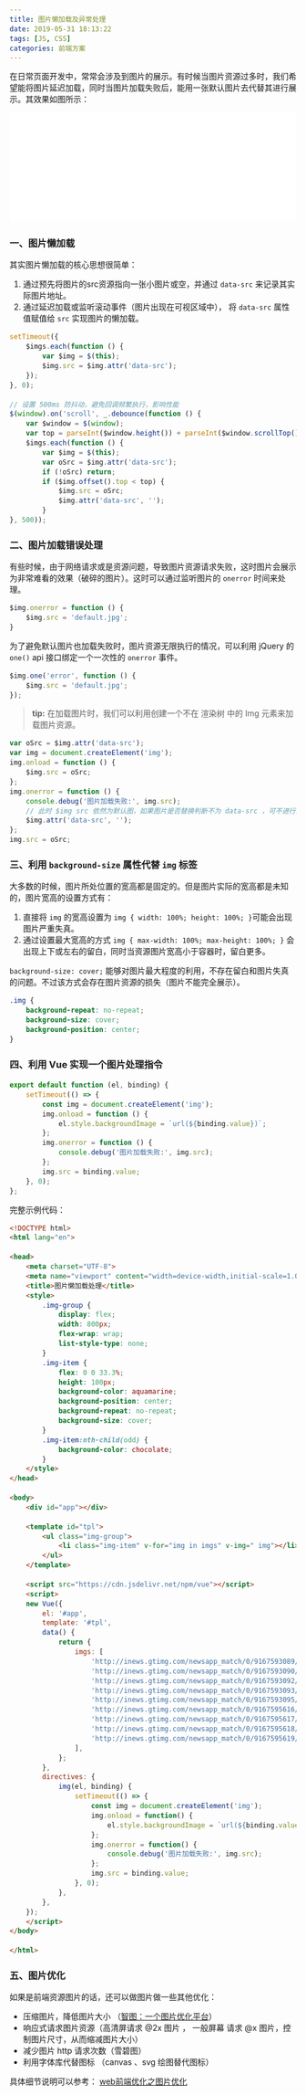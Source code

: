 ```yaml
---
title: 图片懒加载及异常处理
date: 2019-05-31 18:13:22
tags: [JS, CSS]
categories: 前端方案
---
```


在日常页面开发中，常常会涉及到图片的展示。有时候当图片资源过多时，我们希望能将图片延迟加载，同时当图片加载失败后，能用一张默认图片去代替其进行展示。其效果如图所示：

<!-- more -->

![](/images/img-load.gif)

### 一、图片懒加载

其实图片懒加载的核心思想很简单：

1. 通过预先将图片的src资源指向一张小图片或空，并通过 `data-src` 来记录其实际图片地址。
2. 通过延迟加载或监听滚动事件（图片出现在可视区域中）， 将 `data-src` 属性值赋值给 `src` 实现图片的懒加载。

```javascript
setTimeout({
    $imgs.each(function () {
        var $img = $(this);
        $img.src = $img.attr('data-src');
    });  
}, 0);

// 设置 500ms 防抖动，避免回调频繁执行，影响性能
$(window).on('scroll', _.debounce(function () {
    var $window = $(window); 
    var top = parseInt($window.height()) + parseInt($window.scrollTop());
    $imgs.each(function () {
        var $img = $(this);
        var oSrc = $img.attr('data-src');
        if (!oSrc) return;
        if ($img.offset().top < top) {
            $img.src = oSrc;
            $img.attr('data-src', '');
        }
}, 500));
```

### 二、图片加载错误处理

有些时候，由于网络请求或是资源问题，导致图片资源请求失败，这时图片会展示为非常难看的效果（破碎的图片）。这时可以通过监听图片的 `onerror` 时间来处理。

```javascript
$img.onerror = function () {
    $img.src = 'default.jpg';
}
```

为了避免默认图片也加载失败时，图片资源无限执行的情况，可以利用 jQuery 的 `one()` api 接口绑定一个一次性的 `onerror` 事件。

```javascript
$img.one('error', function () {
    $img.src = 'default.jpg';
});
```

> **tip:** 在加载图片时，我们可以利用创建一个不在 渲染树 中的 Img 元素来加载图片资源。

```javascript
var oSrc = $img.attr('data-src');
var img = document.createElement('img');
img.onload = function () {
    $img.src = oSrc;
};
img.onerror = function () {
    console.debug('图片加载失败:', img.src);
    // 此时 $img src 依然为默认图，如果图片是否替换判断不为 data-src ，可不进行清空
    $img.attr('data-src', '');
};
img.src = oSrc;
```


### 三、利用 `background-size` 属性代替 `img` 标签

大多数的时候，图片所处位置的宽高都是固定的。但是图片实际的宽高都是未知的，图片宽高的设置方式有：

1. 直接将 `img` 的宽高设置为 `img { width: 100%; height: 100%; }`可能会出现图片严重失真。
2. 通过设置最大宽高的方式 `img { max-width: 100%; max-height: 100%; }` 会出现上下或左右的留白，同时当资源图片宽高小于容器时，留白更多。

`background-size: cover;` 能够对图片最大程度的利用，不存在留白和图片失真的问题。不过该方式会存在图片资源的损失（图片不能完全展示）。

```css
.img {
    background-repeat: no-repeat;
    background-size: cover;
    background-position: center;
}
```

### 四、利用 Vue 实现一个图片处理指令

```javascript
export default function (el, binding) {
    setTimeout(() => {
        const img = document.createElement('img');
        img.onload = function () {
            el.style.backgroundImage = `url(${binding.value})`;
        };
        img.onerror = function () {
            console.debug('图片加载失败:', img.src);
        };
        img.src = binding.value;
    }, 0);
};
```

完整示例代码：

```html
<!DOCTYPE html>
<html lang="en">

<head>
    <meta charset="UTF-8">
    <meta name="viewport" content="width=device-width,initial-scale=1.0,maximum-scale=1.0,user-scalable=0">
    <title>图片懒加载处理</title>
    <style>
        .img-group {
            display: flex;
            width: 800px;
            flex-wrap: wrap;
            list-style-type: none;
        }
        .img-item {
            flex: 0 0 33.3%;
            height: 100px;
            background-color: aquamarine;
            background-position: center;
            background-repeat: no-repeat;
            background-size: cover;
        }
        .img-item:nth-child(odd) {
            background-color: chocolate;
        }
    </style>
</head>

<body>
    <div id="app"></div>

    <template id="tpl">
        <ul class="img-group">
            <li class="img-item" v-for="img in imgs" v-img=" img"></li>
        </ul>
    </template>

    <script src="https://cdn.jsdelivr.net/npm/vue"></script>
    <script>
    new Vue({
        el: '#app',
        template: '#tpl',
        data() {
            return {
                imgs: [
                    'http://inews.gtimg.com/newsapp_match/0/9167593089/0',
                    'http://inews.gtimg.com/newsapp_match/0/9167593090/0',
                    'http://inews.gtimg.com/newsapp_match/0/9167593092/0',
                    'http://inews.gtimg.com/newsapp_match/0/9167593093/0',
                    'http://inews.gtimg.com/newsapp_match/0/9167593095/0',
                    'http://inews.gtimg.com/newsapp_match/0/9167595616/0',
                    'http://inews.gtimg.com/newsapp_match/0/9167595617/0',
                    'http://inews.gtimg.com/newsapp_match/0/9167595618/0',
                    'http://inews.gtimg.com/newsapp_match/0/9167595619/0'
                ],
            };
        },
        directives: {
            img(el, binding) {
                setTimeout(() => {
                    const img = document.createElement('img');
                    img.onload = function() {
                        el.style.backgroundImage = `url(${binding.value})`;
                    };
                    img.onerror = function() {
                        console.debug('图片加载失败:', img.src);
                    };
                    img.src = binding.value;
                }, 0);
            },
        },
    });
    </script>
</body>

</html>
```

### 五、图片优化

如果是前端资源图片的话，还可以做图片做一些其他优化：

- 压缩图片，降低图片大小 （[智图：一个图片优化平台](https://zhitu.isux.us/)）
- 响应式请求图片资源（高清屏请求 @2x 图片 ， 一般屏幕 请求 @x 图片，控制图片尺寸，从而缩减图片大小）
- 减少图片 http 请求次数（雪碧图）
- 利用字体库代替图标 （canvas 、svg 绘图替代图标）

具体细节说明可以参考： [web前端优化之图片优化](https://juejin.im/post/59a7725b6fb9a02497170459) 